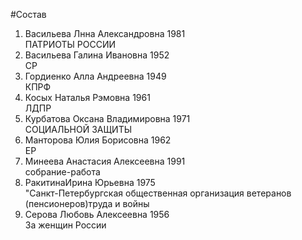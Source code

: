 #Состав
1. Васильева Лнна Александровна 1981   
    ПАТРИОТЫ РОССИИ
2. Васильева Галина Ивановна 1952   
    СР
3. Гордиенко Алла Андреевна 1949   
    КПРФ
4. Косых Наталья Рэмовна 1961   
    ЛДПР
5. Курбатова Оксана Владимировна 1971   
    СОЦИАЛЬНОЙ ЗАЩИТЫ
6. Манторова Юлия Борисовна 1962   
    ЕР
7. Минеева Анастасия Алексеевна 1991   
    собрание-работа
8. РакитинаИрина Юрьевна 1975   
    "Санкт-Петербургская общественная организация ветеранов (пенсионеров)труда и войны
9. Серова Любовь Алексеевна 1956   
    За женщин России
